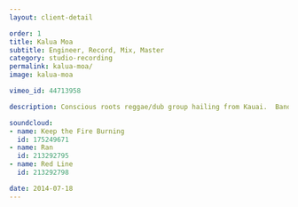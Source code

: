 ```yaml
---
layout: client-detail

order: 1
title: Kalua Moa
subtitle: Engineer, Record, Mix, Master
category: studio-recording
permalink: kalua-moa/
image: kalua-moa

vimeo_id: 44713958

description: Conscious roots reggae/dub group hailing from Kauai.  Band consists of Kyrandt Tamagawa (Bass), Chase Bohn (Guitar/Vocals), and Liam Mackenzie (Drums).

soundcloud:
- name: Keep the Fire Burning
  id: 175249671
- name: Ran
  id: 213292795
- name: Red Line
  id: 213292798

date: 2014-07-18
---
```

